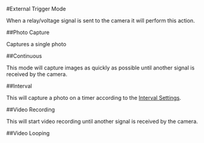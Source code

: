 #External Trigger Mode

When a relay/voltage signal is sent to the camera it will perform this action.

##Photo Capture

Captures a single photo

##Continuous

This mode will capture images as quickly as possible until another signal is received by the camera.

##Interval

This will capture a photo on a timer according to the [Interval Settings](../changing-camera-settings/set-interval.html).

##Video Recording

This will start video recording until another signal is received by the camera.

##Video Looping